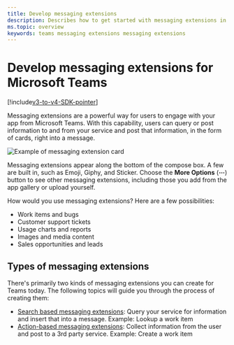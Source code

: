 ```yaml
---
title: Develop messaging extensions
description: Describes how to get started with messaging extensions in Microsoft Teams
ms.topic: overview
keywords: teams messaging extensions messaging extensions
---
```

# Develop messaging extensions for Microsoft Teams

[!include[v3-to-v4-SDK-pointer](~/includes/v3-to-v4-pointer-me.md)]

Messaging extensions are a powerful way for users to engage with your app from Microsoft Teams. With this capability, users can query or post information to and from your service and post that information, in the form of cards, right into a message.

![Example of messaging extension card](~/assets/images/compose-extensions/ceexample.png)

Messaging extensions appear along the bottom of the compose box. A few are built in, such as Emoji, Giphy, and Sticker. Choose the **More Options** (**&#8943;**) button to see other messaging extensions, including those you add from the app gallery or upload yourself.

How would you use messaging extensions? Here are a few possibilities:

* Work items and bugs
* Customer support tickets
* Usage charts and reports
* Images and media content
* Sales opportunities and leads

## Types of messaging extensions

There's primarily two kinds of messaging extensions you can create for Teams today. The following topics will guide you through the process of creating them:

* [Search based messaging extensions](~/resources/messaging-extension-v3/search-extensions.md): Query your service for information and insert that into a message. Example: Lookup a work item
* [Action-based messaging extensions](~/resources/messaging-extension-v3/create-extensions.md): Collect information from the user and post to a 3rd party service. Example: Create a work item
